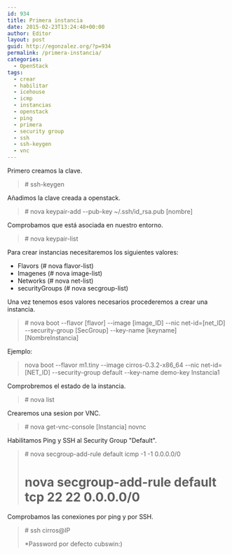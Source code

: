 ```yaml
---
id: 934
title: Primera instancia
date: 2015-02-23T13:24:48+00:00
author: Editor
layout: post
guid: http://egonzalez.org/?p=934
permalink: /primera-instancia/
categories:
  - OpenStack
tags:
  - crear
  - habilitar
  - icehouse
  - icmp
  - instancias
  - openstack
  - ping
  - primera
  - security group
  - ssh
  - ssh-keygen
  - vnc
---
```

Primero creamos la clave.
<blockquote># ssh-keygen</blockquote>
Añadimos la clave creada a openstack.
<blockquote># nova keypair-add --pub-key ~/.ssh/id_rsa.pub [nombre]</blockquote>
Comprobamos que está asociada en nuestro entorno.
<blockquote># nova keypair-list</blockquote>
Para crear instancias necesitaremos los siguientes valores:
<ul>
	<li>Flavors (# nova flavor-list)</li>
	<li>Imagenes (# nova image-list)</li>
	<li>Networks (# nova net-list)</li>
	<li>securityGroups (# nova secgroup-list)</li>
</ul>
Una vez tenemos esos valores necesarios procederemos a crear una instancia.
<blockquote># nova boot --flavor [flavor] --image [image_ID] --nic net-id=[net_ID] --security-group [SecGroup] --key-name [keyname] [NombreInstancia]</blockquote>
Ejemplo:
<blockquote>nova boot --flavor m1.tiny --image cirros-0.3.2-x86_64 --nic net-id=[NET_ID] --security-group default --key-name demo-key Instancia1</blockquote>
Comprobremos el estado de la instancia.
<blockquote># nova list</blockquote>
Crearemos una sesion por VNC.
<blockquote># nova get-vnc-console [Instancia] novnc</blockquote>
Habilitamos Ping y SSH al Security Group "Default".
<blockquote># nova secgroup-add-rule default icmp -1 -1 0.0.0.0/0

# nova secgroup-add-rule default tcp 22 22 0.0.0.0/0</blockquote>
Comprobamos las conexiones por ping y por SSH.
<blockquote># ssh cirros@IP

*Password por defecto cubswin:)</blockquote>